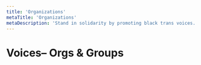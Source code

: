 ```yaml
---
title: 'Organizations'
metaTitle: 'Organizations'
metaDescription: 'Stand in solidarity by promoting black trans voices.'
---
```


# Voices– Orgs & Groups